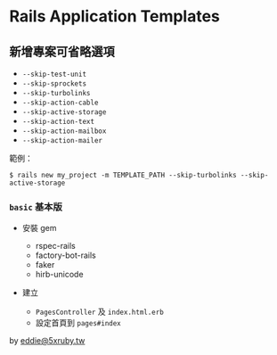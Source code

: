 # Rails Application Templates

## 新增專案可省略選項

- `--skip-test-unit` 
- `--skip-sprockets`
- `--skip-turbolinks`
- `--skip-action-cable`
- `--skip-active-storage`
- `--skip-action-text`
- `--skip-action-mailbox`
- `--skip-action-mailer`

範例：

    $ rails new my_project -m TEMPLATE_PATH --skip-turbolinks --skip-active-storage

### `basic` 基本版

- 安裝 gem 
  - rspec-rails
  - factory-bot-rails
  - faker
  - hirb-unicode

- 建立 
  - `PagesController` 及 `index.html.erb`
  - 設定首頁到 `pages#index`

by eddie@5xruby.tw
